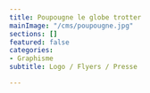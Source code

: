 ```yaml
---
title: Poupougne le globe trotter
mainImage: "/cms/poupougne.jpg"
sections: []
featured: false
categories:
- Graphisme
subtitle: Logo / Flyers / Presse

---
```

